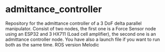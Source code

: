 # admittance_controller
Repository for the admittance controller of a 3 DoF delta parallel manipulator. 
Consist of two nodes, the first one is a Force Sensor node using an ESP32 and 3 HX711 (Load cell amplifier), the second one is an admittance controller node.
You have also a launch file if you want to run both as the same time.
ROS version Melodic
